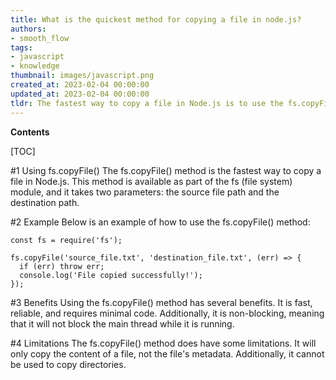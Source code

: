 ```yaml
---
title: What is the quickest method for copying a file in node.js?
authors:
- smooth_flow
tags:
- javascript
- knowledge
thumbnail: images/javascript.png
created_at: 2023-02-04 00:00:00
updated_at: 2023-02-04 00:00:00
tldr: The fastest way to copy a file in Node.js is to use the fs.copyFile() method.
---
```


**Contents**

[TOC]

#1 Using fs.copyFile()
The fs.copyFile() method is the fastest way to copy a file in Node.js. This method is available as part of the fs (file system) module, and it takes two parameters: the source file path and the destination path.

#2 Example
Below is an example of how to use the fs.copyFile() method:

```
const fs = require('fs');

fs.copyFile('source_file.txt', 'destination_file.txt', (err) => {
  if (err) throw err;
  console.log('File copied successfully!');
});
```

#3 Benefits
Using the fs.copyFile() method has several benefits. It is fast, reliable, and requires minimal code. Additionally, it is non-blocking, meaning that it will not block the main thread while it is running.

#4 Limitations
The fs.copyFile() method does have some limitations. It will only copy the content of a file, not the file's metadata. Additionally, it cannot be used to copy directories.
